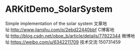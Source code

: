 # ARKitDemo_SolarSystem
 Simple implementation of the solar system
文章地址:http://www.jianshu.com/p/2ebd22440bbf 
C博客地址:http://blog.csdn.net/oboe_b/article/details/77922344
微博地址:https://weibo.com/u/6342211709
技术交流:150731459
